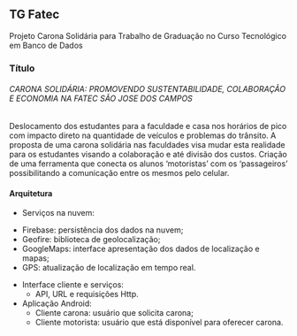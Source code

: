 ## TG Fatec
Projeto Carona Solidária para Trabalho de Graduação no Curso Tecnológico em Banco de Dados

### Título 
###### CARONA SOLIDÁRIA: PROMOVENDO SUSTENTABILIDADE, COLABORAÇÃO E ECONOMIA NA FATEC SÃO JOSE DOS CAMPOS

Deslocamento dos estudantes para a faculdade e casa nos horários de pico com impacto direto na quantidade de veículos e problemas do trânsito. A proposta de uma carona solidária nas faculdades visa mudar esta realidade para os estudantes visando a colaboração e até divisão dos custos. Criação de uma ferramenta que conecta os alunos ‘motoristas’ com os ‘passageiros’ possibilitando a comunicação entre os mesmos pelo celular. 

#### Arquitetura

+	Serviços na nuvem:  
  - Firebase: persistência dos dados na nuvem; 
  - Geofire: biblioteca de geolocalização; 
  - GoogleMaps: interface apresentação dos dados de localização e mapas; 
  - GPS: atualização de localização em tempo real. 
+ Interface cliente e serviços: 
  - API, URL e requisições Http. 
+ Aplicação Android: 
  - Cliente carona: usuário que solicita carona; 
  - Cliente motorista: usuário que está disponível para oferecer carona.





